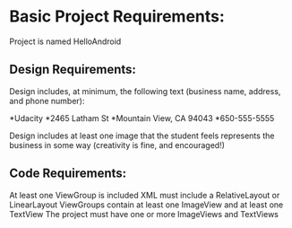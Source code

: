 # Basic Project Requirements:

Project is named HelloAndroid

## Design Requirements:
Design includes, at minimum, the following text (business name, address, and phone number):

*Udacity
*2465 Latham St
*Mountain View, CA 94043
*650-555-5555

Design includes at least one image that the student feels represents the business in some way (creativity is fine, and encouraged!)

## Code Requirements:
At least one ViewGroup is included
XML must include a RelativeLayout or LinearLayout
ViewGroups contain at least one ImageView and at least one TextView
The project must have one or more ImageViews and TextViews
